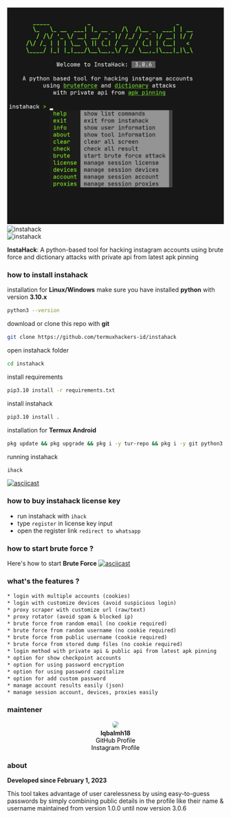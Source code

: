 ![instahack](data/preview.jpg)
![instahack](https://img.shields.io/badge/project%20-instahack-SCRIPT?colorA=181818&colorB=76da18&style=for-the-badge)  
![instahack](https://img.shields.io/badge/version%20-3.0.6-SCRIPT?colorA=181818&colorB=76da18&style=for-the-badge)

**InstaHack**: A python-based tool for hacking instagram accounts using brute force and dictionary attacks with private api from latest apk pinning

### how to install instahack
installation for **Linux/Windows**
make sure you have installed **python** with version **3.10.x**
```bash
python3 --version
```
download or clone this repo with **git**
```bash
git clone https://github.com/termuxhackers-id/instahack
```
open instahack folder
```bash
cd instahack
```
install requirements 
```bash
pip3.10 install -r requirements.txt
```
install instahack
```bash
pip3.10 install .
```
installation for **Termux Android**
````bash 
pkg update && pkg upgrade && pkg i -y tur-repo && pkg i -y git python3.10 binutils build-essential && pip3.10 install --upgrade pip && git clone --depth 1 https://github.com/termuxhackers-id/instahack && cd instahack && pip3.10 install -r requirements.txt && pip3.10 install .
````
running instahack
```bash
ihack
```

[![asciicast](https://asciinema.org/a/703351.svg)](https://asciinema.org/a/703351)

### how to buy instahack license key
* run instahack with ```ihack```
* type ```register``` in license key input
* open the register link ```redirect to whatsapp```

### how to start brute force ?
Here's how to start **Brute Force**
[![asciicast](https://asciinema.org/a/703393.svg)](https://asciinema.org/a/703393)

### what's the features ?
```text
* login with multiple accounts (cookies)
* login with customize devices (avoid suspicious login)
* proxy scraper with customize url (raw/text)
* proxy rotator (avoid spam & blocked ip)
* brute force from random email (no cookie required)
* brute force from random username (no cookie required)
* brute force from public username (cookie required)
* brute force from stored dump files (no cookie required)
* login method with private api & public api from latest apk pinning
* option for show checkpoint accounts
* option for using password encryption
* option for using password capitalize
* option for add custom password 
* manage account results easily (json)
* manage session account, devices, proxies easily
```
### maintener
<p align="center">
  <img src="https://2.gravatar.com/avatar/883c7ebdf4f802eeeaafad5c229372afdb625e67de197c88272fa2fcf12256fb?size=512" width="150" style="border-radius: 50%;">
  <br>
  <b>Iqbalmh18</b>
  <br>
  <a href="https://github.com/iqbalmh18" target="_blank" style="color: black; text-decoration: none;">
    GitHub Profile
  </a>
  <br>
  <a href="https://instagram.com/iqbalmh18" target="_blank" style="color: black; text-decoration: none;">
    Instagram Profile
  </a>
</p>

### about
**Developed since February 1, 2023**

This tool takes advantage of user carelessness
by using easy-to-guess passwords by simply combining
public details in the profile like their name & username
maintained from version 1.0.0 until now version 3.0.6
